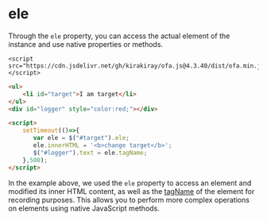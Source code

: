 # ele

Through the `ele` property, you can access the actual element of the instance and use native properties or methods.

<html-viewer>

```
<script src="https://cdn.jsdelivr.net/gh/kirakiray/ofa.js@4.3.40/dist/ofa.min.js"></script>
```

```html
<ul>
    <li id="target">I am target</li>
</ul>
<div id="logger" style="color:red;"></div>

<script>
    setTimeout(()=>{
       var ele = $("#target").ele;
       ele.innerHTML = '<b>change target</b>';
       $("#logger").text = ele.tagName;
    },500);
</script>
```

</html-viewer>

In the example above, we used the `ele` property to access an element and modified its inner HTML content, as well as the [tagName](https://developer.mozilla.org/en-US/docs/Web/API/Element/tagName) of the element for recording purposes. This allows you to perform more complex operations on elements using native JavaScript methods.